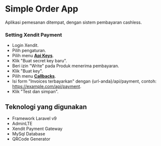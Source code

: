 # Simple Order App
Aplikasi pemesanan ditempat, dengan sistem pembayaran cashless.

### Setting Xendit Payment
- Login Xendit.
- Pilih pengaturan.
- Pilih menu **[Api Keys](https://dashboard.xendit.co/settings/developers#api-keys)**.
- Klik "Buat secret key baru".
- Beri izin "Write" pada Produk menerima pembayaran.
- Klik "Buat key".
- Pilih menu **[Callbacks](https://dashboard.xendit.co/settings/developers#callbacks)**.
- Isi form "Invoices terbayarkan" dengan {url-anda}/api/payment, contoh: https://example.com/api/payment.
- Klik "Test dan simpan".

## Teknologi yang digunakan
- Framework Laravel v9
- AdminLTE
- Xendit Payment Gateway
- MySql Database
- QRCode Generator